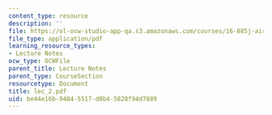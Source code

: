 ```yaml
---
content_type: resource
description: ''
file: https://ol-ocw-studio-app-qa.s3.amazonaws.com/courses/16-885j-aircraft-systems-engineering-fall-2004/be44e16b94845517d0b45828f94d7889_lec_2.pdf
file_type: application/pdf
learning_resource_types:
- Lecture Notes
ocw_type: OCWFile
parent_title: Lecture Notes
parent_type: CourseSection
resourcetype: Document
title: lec_2.pdf
uid: be44e16b-9484-5517-d0b4-5828f94d7889
---
```

